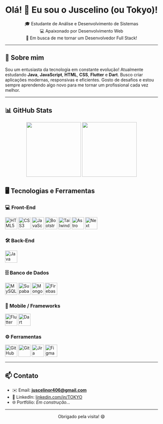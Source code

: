 <h1 align="center">Olá! 👋 Eu sou o Juscelino (ou Tokyo)!</h1>

<p align="center">
  🎓 Estudante de Análise e Desenvolvimento de Sistemas <br>
  💻 Apaixonado por Desenvolvimento Web <br>
  🚀 Em busca de me tornar um Desenvolvedor Full Stack! <br>
</p>

---

## 📖 Sobre mim

Sou um entusiasta da tecnologia em constante evolução! Atualmente estudando **Java**, **JavaScript**, **HTML**, **CSS**, **Flutter** e **Dart**. Busco criar aplicações modernas, responsivas e eficientes. Gosto de desafios e estou sempre aprendendo algo novo para me tornar um profissional cada vez melhor.

---

## 📊 GitHub Stats

<div align="center">
  <img src="https://github-readme-stats.vercel.app/api?username=TOKYOSXR&show_icons=true&theme=tokyonight" height="180" />
  <img src="https://github-readme-stats.vercel.app/api/top-langs/?username=TOKYOSXR&layout=compact&theme=tokyonight" height="180" />
</div>


## 🖥️ Tecnologias e Ferramentas

### 💻 Front-End
<div>
  <img src="https://cdn.jsdelivr.net/gh/devicons/devicon/icons/html5/html5-original.svg" alt="HTML5" width="40" height="40"/>
  <img src="https://cdn.jsdelivr.net/gh/devicons/devicon/icons/css3/css3-original.svg" alt="CSS3" width="40" height="40"/>
  <img src="https://cdn.jsdelivr.net/gh/devicons/devicon/icons/javascript/javascript-original.svg" alt="JavaScript" width="40" height="40"/>
  <img src="https://cdn.jsdelivr.net/gh/devicons/devicon@latest/icons/bootstrap/bootstrap-original.svg" alt="Bootstrap" width="40" height="40"/>
  <img src="https://cdn.jsdelivr.net/gh/devicons/devicon@latest/icons/tailwindcss/tailwindcss-original.svg" alt="TailwindCSS" width="40" height="40"/>
  <img src="https://cdn.jsdelivr.net/gh/devicons/devicon@latest/icons/astro/astro-original.svg" alt="Astro" width="40" height="40"/>
  <img src="https://cdn.jsdelivr.net/gh/devicons/devicon@latest/icons/nextjs/nextjs-original.svg" alt = "Next" width="40" heigth="40" />
  
          
          
</div>

### 🛠️ Back-End
<div>
  <img src="https://cdn.jsdelivr.net/gh/devicons/devicon/icons/java/java-original.svg" alt="Java" width="40" height="40"/>
</div>

### 🗄️ Banco de Dados
<div>
  <img src="https://cdn.jsdelivr.net/gh/devicons/devicon/icons/mysql/mysql-original.svg" alt="MySQL" width="40" height="40"/>
  <img src="https://cdn.jsdelivr.net/gh/devicons/devicon@latest/icons/supabase/supabase-original.svg" alt = "Supabase" width="40" heigth="40" />
  <img src="https://cdn.jsdelivr.net/gh/devicons/devicon@latest/icons/mongodb/mongodb-original.svg" alt = "MongoDB" width="40" heigth="40" />
  <img src="https://cdn.jsdelivr.net/gh/devicons/devicon@latest/icons/firebase/firebase-original.svg" alt = "Firebase" width="40" heigth="40" />
          
          
</div>

### 📱 Mobile / Frameworks
<div>
  <img src="https://cdn.jsdelivr.net/gh/devicons/devicon/icons/flutter/flutter-original.svg" alt="Flutter" width="40" height="40"/>
  <img src="https://cdn.jsdelivr.net/gh/devicons/devicon/icons/dart/dart-original.svg" alt="Dart" width="40" height="40"/>
</div>

### ⚙️ Ferramentas
<div>
  <img src="https://cdn.jsdelivr.net/gh/devicons/devicon@latest/icons/github/github-original.svg" alt="GitHub" width="40" height="40"/>
  <img src="https://cdn.jsdelivr.net/gh/devicons/devicon@latest/icons/git/git-original.svg" alt="Git" width="40" height="40"/>
  <img src="https://cdn.jsdelivr.net/gh/devicons/devicon@latest/icons/jira/jira-original.svg" alt="Jira" width="40" height="40"/>
  <img src="https://cdn.jsdelivr.net/gh/devicons/devicon@latest/icons/figma/figma-original.svg" alt="Figma" width="40" height="40"/>
</div>

---

## 📫 Contato

- ✉️ Email: **juscelinor406@gmail.com**  
- 💼 LinkedIn: [linkedin.com/in/TOKYO](https://www.linkedin.com/in/tokyo-sxr-8589612aa/)  
- 🌐 Portfólio: *Em construção...*

---

<p align="center">Obrigado pela visita! 😄</p>

